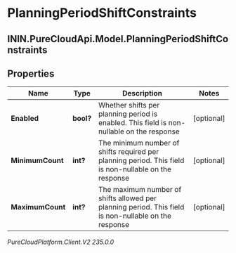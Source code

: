 # PlanningPeriodShiftConstraints

## ININ.PureCloudApi.Model.PlanningPeriodShiftConstraints

## Properties

|Name | Type | Description | Notes|
|------------ | ------------- | ------------- | -------------|
| **Enabled** | **bool?** | Whether shifts per planning period is enabled. This field is non-nullable on the response | [optional] |
| **MinimumCount** | **int?** | The minimum number of shifts required per planning period. This field is non-nullable on the response | [optional] |
| **MaximumCount** | **int?** | The maximum number of shifts allowed per planning period. This field is non-nullable on the response | [optional] |



_PureCloudPlatform.Client.V2 235.0.0_
